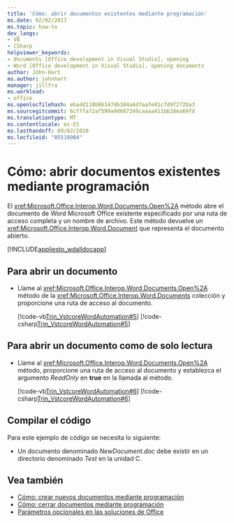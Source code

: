 ```yaml
---
title: 'Cómo: abrir documentos existentes mediante programación'
ms.date: 02/02/2017
ms.topic: how-to
dev_langs:
- VB
- CSharp
helpviewer_keywords:
- documents [Office development in Visual Studio], opening
- Word [Office development in Visual Studio], opening documents
author: John-Hart
ms.author: johnhart
manager: jillfra
ms.workload:
- office
ms.openlocfilehash: eba4d110b06147db384a4d7aafe01c7d9f272ba3
ms.sourcegitcommit: 6cfffa72af599a9d667249caaaa411bb28ea69fd
ms.translationtype: MT
ms.contentlocale: es-ES
ms.lasthandoff: 09/02/2020
ms.locfileid: "85519904"
---
```

# <a name="how-to-programmatically-open-existing-documents"></a>Cómo: abrir documentos existentes mediante programación
  El <xref:Microsoft.Office.Interop.Word.Documents.Open%2A> método abre el documento de Word Microsoft Office existente especificado por una ruta de acceso completa y un nombre de archivo. Este método devuelve un <xref:Microsoft.Office.Interop.Word.Document> que representa el documento abierto.

 [!INCLUDE[appliesto_wdalldocapp](../vsto/includes/appliesto-wdalldocapp-md.md)]

## <a name="to-open-a-document"></a>Para abrir un documento

- Llame al <xref:Microsoft.Office.Interop.Word.Documents.Open%2A> método de la <xref:Microsoft.Office.Interop.Word.Documents> colección y proporcione una ruta de acceso al documento.

     [!code-vb[Trin_VstcoreWordAutomation#5](../vsto/codesnippet/VisualBasic/Trin_VstcoreWordAutomationVB/ThisDocument.vb#5)]
     [!code-csharp[Trin_VstcoreWordAutomation#5](../vsto/codesnippet/CSharp/Trin_VstcoreWordAutomationCS/ThisDocument.cs#5)]

## <a name="to-open-a-document-as-read-only"></a>Para abrir un documento como de solo lectura

- Llame al <xref:Microsoft.Office.Interop.Word.Documents.Open%2A> método, proporcione una ruta de acceso al documento y establezca el argumento *ReadOnly* en **true** en la llamada al método.

     [!code-vb[Trin_VstcoreWordAutomation#6](../vsto/codesnippet/VisualBasic/Trin_VstcoreWordAutomationVB/ThisDocument.vb#6)]
     [!code-csharp[Trin_VstcoreWordAutomation#6](../vsto/codesnippet/CSharp/Trin_VstcoreWordAutomationCS/ThisDocument.cs#6)]

## <a name="compile-the-code"></a>Compilar el código
 Para este ejemplo de código se necesita lo siguiente:

- Un documento denominado *NewDocument.doc* debe existir en un directorio denominado *Test* en la unidad C.

## <a name="see-also"></a>Vea también
- [Cómo: crear nuevos documentos mediante programación](../vsto/how-to-programmatically-create-new-documents.md)
- [Cómo: cerrar documentos mediante programación](../vsto/how-to-programmatically-close-documents.md)
- [Parámetros opcionales en las soluciones de Office](../vsto/optional-parameters-in-office-solutions.md)
